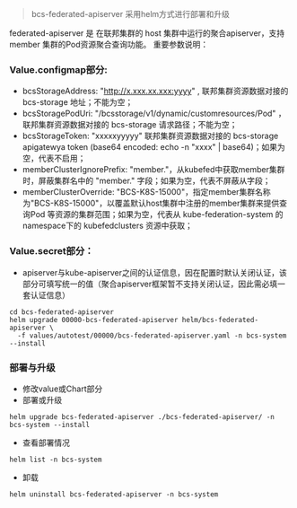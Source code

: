 > bcs-federated-apiserver 采用helm方式进行部署和升级

federated-apiserver 是 在联邦集群的 host 集群中运行的聚合apiserver，支持 member 集群的Pod资源聚合查询功能。
重要参数说明：

### Value.configmap部分:
* bcsStorageAddress: "http://x.xxx.xx.xxx:yyyy" , 联邦集群资源数据对接的 bcs-storage 地址；不能为空；
* bcsStoragePodUri: "/bcsstorage/v1/dynamic/customresources/Pod" ， 联邦集群资源数据对接的 bcs-storage 请求路径；不能为空；
* bcsStorageToken: "xxxxxyyyyy" 联邦集群资源数据对接的 bcs-storage apigatewya token (base64 encoded: echo -n "xxxx" | base64)；如果为空，代表不启用；
* memberClusterIgnorePrefix: "member."，从kubefed中获取member集群时，屏蔽集群名中的 "member." 字段；如果为空，代表不屏蔽从字段；
* memberClusterOverride: "BCS-K8S-15000"，指定member集群名称为"BCS-K8S-15000"，以覆盖默认host集群中注册的member集群来提供查询Pod 等资源的集群范围；如果为空，代表从 kube-federation-system 的namespace下的 kubefedclusters 资源中获取；

### Value.secret部分：
* apiserver与kube-apiserver之间的认证信息，因在配置时默认关闭认证，该部分可填写统一的值（聚合apiserver框架暂不支持关闭认证，因此需必填一套认证信息）
```shell
cd bcs-federated-apiserver
helm upgrade 00000-bcs-federated-apiserver helm/bcs-federated-apiserver \
  -f values/autotest/00000/bcs-federated-apiserver.yaml -n bcs-system --install
```

### 部署与升级
* 修改value或Chart部分
* 部署或升级
```shell
helm upgrade bcs-federated-apiserver ./bcs-federated-apiserver/ -n bcs-system --install
```

* 查看部署情况
```shell
helm list -n bcs-system
```

* 卸载
```shell
helm uninstall bcs-federated-apiserver -n bcs-system
```